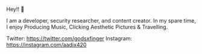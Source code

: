 Hey!! 👋

I am a developer, security researcher, and content creator. 
In my spare time, I enjoy Producing Music, Clicking Aesthetic Pictures & Travelling.

Twitter: https://twitter.com/godsxfinger
Instagram: https://instagram.com/aadix420
